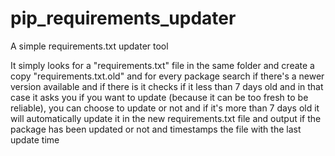 # pip_requirements_updater
A simple requirements.txt updater tool

It simply looks for a "requirements.txt" file in the same folder and create a copy "requirements.txt.old" and for every package search if there's a newer version available and if there is it checks if it less than 7 days old and in that case it asks you if you want to update (because it can be too fresh to be reliable), you can choose to update or not and if it's more than 7 days old it will automatically update it in the new requirements.txt file and output if the package has been updated or not and timestamps the file with the last update time
